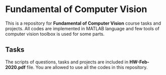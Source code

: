 ﻿# Fundamental of Computer Vision
This is a repository for **Fundamental of Computer Vision** course tasks and projects. All codes are implemented in MATLAB language and few tools of computer vision toolbox is used for some parts.

## Tasks
The scripts of questions, tasks and projects are included in **HW-Feb-2020.pdf** file. You are allowed to use all the codes in this repository.

